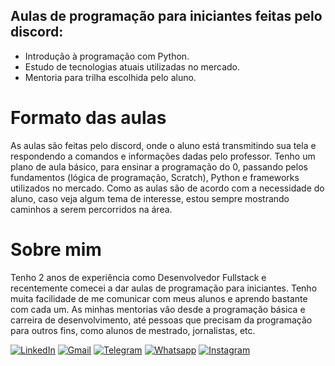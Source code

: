 
## Aulas de programação para iniciantes feitas pelo discord: 
- Introdução à programação com Python.
- Estudo de tecnologias atuais utilizadas no mercado.
- Mentoria para trilha escolhida pelo aluno.

# Formato das aulas
As aulas são feitas pelo discord, onde o aluno está transmitindo sua tela e respondendo a comandos e informações dadas pelo professor.
Tenho um plano de aula básico, para ensinar a programação do 0, passando pelos fundamentos (lógica de programação, Scratch), Python e frameworks utilizados no mercado.
Como as aulas são de acordo com a necessidade do aluno, caso veja algum tema de interesse, estou sempre mostrando caminhos a serem percorridos na área.

# Sobre mim
Tenho 2 anos de experiência como Desenvolvedor Fullstack e recentemente comecei a dar aulas de programação para iniciantes. Tenho muita facilidade de me comunicar com meus alunos e aprendo bastante com cada um. As minhas mentorias vão desde a programação básica e carreira de desenvolvimento, até pessoas que precisam da programação para outros fins, como alunos de mestrado, jornalistas, etc.



[![LinkedIn](https://img.shields.io/badge/LinkedIn-0077B5?style=for-the-badge&logo=linkedin&logoColor=white)](https://www.linkedin.com/in/guilherme-mariz/) [![Gmail](https://img.shields.io/badge/Gmail-D14836?style=for-the-badge&logo=gmail&logoColor=white)](mailto:guimariz@gmail.com) [![Telegram](https://img.shields.io/badge/Telegram-2CA5E0?style=for-the-badge&logo=telegram&logoColor=white)](https://t.me/guimariz) [![Whatsapp](https://img.shields.io/badge/WhatsApp-25D366?style=for-the-badge&logo=whatsapp&logoColor=white)](https://api.whatsapp.com/send?phone=5561981534846&text=Fala%2C%20Guilherme!%20Vi%20seu%20Github%20e%20gostaria%20de%20conversar%20com%20voc%C3%AA.) [![Instagram](https://img.shields.io/badge/Instagram-E4405F?style=for-the-badge&logo=instagram&logoColor=white)](https://www.instagram.com/guimariz/)
